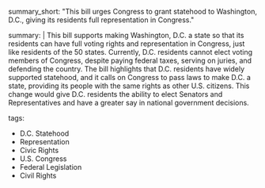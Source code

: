 summary_short: "This bill urges Congress to grant statehood to Washington, D.C., giving its residents full representation in Congress."

summary: |
  This bill supports making Washington, D.C. a state so that its residents can have full voting rights and representation in Congress, just like residents of the 50 states. Currently, D.C. residents cannot elect voting members of Congress, despite paying federal taxes, serving on juries, and defending the country. The bill highlights that D.C. residents have widely supported statehood, and it calls on Congress to pass laws to make D.C. a state, providing its people with the same rights as other U.S. citizens. This change would give D.C. residents the ability to elect Senators and Representatives and have a greater say in national government decisions.

tags:
  - D.C. Statehood
  - Representation
  - Civic Rights
  - U.S. Congress
  - Federal Legislation
  - Civil Rights
